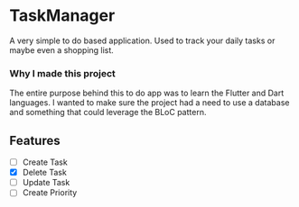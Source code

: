 # TaskManager
A very simple to do based application. Used to track your daily tasks or maybe even a shopping list.

### Why I made this project
The entire purpose behind this to do app was to learn the Flutter and Dart languages. I wanted to make sure the project had a need to use a database and something that could leverage the BLoC pattern.

## Features
-[ ] Create Task
-[x] Delete Task
-[ ] Update Task
-[ ] Create Priority
